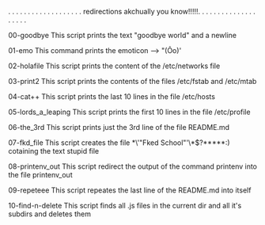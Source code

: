 . . . . . . . . . . . . . . . . . . .
redirections akchually you know!!!!!.
. . . . . . . . . . . . . . . . . . .

00-goodbye
This script prints the text "goodbye world" and a newline

01-emo
This command prints the emoticon --> "(Ôo)'

02-holafile
This script prints the content of the /etc/networks file

03-print2
This script prints the contents of the files /etc/fstab and /etc/mtab

04-cat++
This script prints the last 10 lines in the file /etc/hosts

05-lords_a_leaping
This script prints the first 10 lines in the file /etc/profile

06-the_3rd
This script prints just the 3rd line of the file README.md

07-fkd_file
This script creates the file \*\\'"Fked School"\'\\*$\?\*\*\*\*\*:) cotaining the text stupid file

08-printenv_out
This script redirect the output of the command printenv into the file printenv_out

09-repeteee
This script repeates the last line of the README.md into itself

10-find-n-delete
This script finds all .js files in the current dir and all it's subdirs and deletes them
